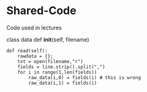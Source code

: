 # Shared-Code
Code used in lectures

class data
    def __init__(self, filename)

    def read(self):
        rawdata = {};
        txt = open(filename,"r")
        fields = line.strip().split(",")
        for i in range(1,len(fields))
            raw_data(i,0) = fields(i) # this is wrong
            raw_data(i,1) = fields(i)
    
